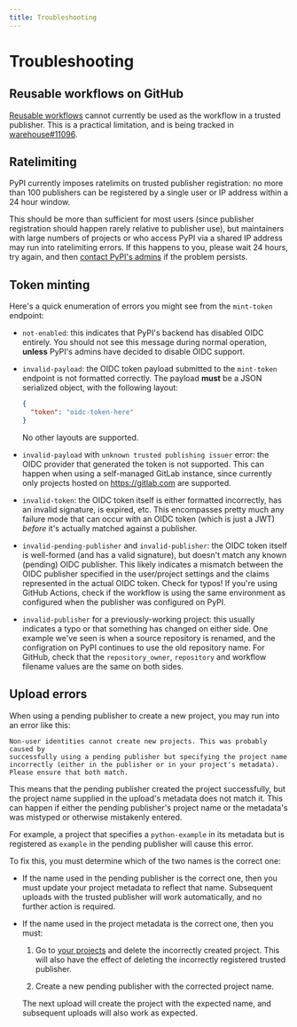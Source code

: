 ```yaml
---
title: Troubleshooting
---
```


# Troubleshooting

## Reusable workflows on GitHub

[Reusable workflows] cannot currently be used as the workflow in a trusted
publisher. This is a practical limitation, and is being tracked in
[warehouse#11096].

## Ratelimiting

PyPI currently imposes ratelimits on trusted publisher registration: no more
than 100 publishers can be registered by a single user or IP address within a 24
hour window.

This should be more than sufficient for most users (since publisher
registration should happen rarely relative to publisher use), but maintainers
with large numbers of projects or who access PyPI via a shared IP address
may run into ratelimiting errors. If this happens to you, please wait 24 hours,
try again, and then [contact PyPI's admins](mailto:admin@pypi.org)
if the problem persists.

## Token minting

Here's a quick enumeration of errors you might see from the `mint-token`
endpoint:

* `not-enabled`: this indicates that PyPI's backend has
  disabled OIDC entirely. You should not see this message during normal
  operation, **unless** PyPI's admins have decided to disable OIDC support.
* `invalid-payload`: the OIDC token payload submitted to the `mint-token`
  endpoint is not formatted correctly. The payload **must** be a JSON serialized
  object, with the following layout:

  ```json
  {
    "token": "oidc-token-here"
  }
  ```

  No other layouts are supported.

* `invalid-payload` with `unknown trusted publishing issuer` error: the OIDC
  provider that generated the token is not supported. This can happen when using
  a self-managed GitLab instance, since currently only projects hosted on
  <https://gitlab.com> are supported.
* `invalid-token`: the OIDC token itself is either formatted incorrectly,
  has an invalid signature, is expired, etc. This encompasses pretty much
  any failure mode that can occur with an OIDC token (which is just a JWT)
  *before* it's actually matched against a publisher.
* `invalid-pending-publisher` and `invalid-publisher`: the OIDC token itself
  is well-formed (and has a valid signature), but doesn't match any known
  (pending) OIDC publisher. This likely indicates a mismatch between the
  OIDC publisher specified in the user/project settings and the claims
  represented in the actual OIDC token. Check for typos! If you're using
  GitHub Actions, check if the workflow is using the same environment
  as configured when the publisher was configured on PyPI.
* `invalid-publisher` for a previously-working project: this usually indicates
  a typo or that something has changed on either side. One example we've seen
  is when a source repository is renamed, and the configration on PyPI
  continues to use the old repository name. For GitHub, check that the
  `repository_owner`, `repository` and workflow filename values are the same on
  both sides.

## Upload errors

When using a pending publisher to create a new project, you may run into
an error like this:

```
Non-user identities cannot create new projects. This was probably caused by
successfully using a pending publisher but specifying the project name
incorrectly (either in the publisher or in your project's metadata).
Please ensure that both match.
```

This means that the pending publisher created the project successfully, but
the project name supplied in the upload's metadata does not match it. This
can happen if either the pending publisher's project name or the metadata's
was mistyped or otherwise mistakenly entered.

For example, a project that specifies a `python-example` in its metadata but
is registered as `example` in the pending publisher will cause this error.

To fix this, you must determine which of the two names is the correct one:

* If the name used in the pending publisher is the correct one, then you must
  update your project metadata to reflect that name. Subsequent uploads with the
  trusted publisher will work automatically, and no further action is required.

* If the name used in the project metadata is the correct one, then you must:

  1. Go to [your projects] and delete the incorrectly created project.
     This will also have the effect of deleting the incorrectly registered
     trusted publisher.

  2. Create a new pending publisher with the corrected project name.

  The next upload will create the project with the expected name, and subsequent
  uploads will also work as expected.

[reusable workflows]: https://docs.github.com/en/actions/using-workflows/reusing-workflows

[warehouse#11096]: https://github.com/pypi/warehouse/issues/11096

[your projects]: https://pypi.org/manage/projects/
